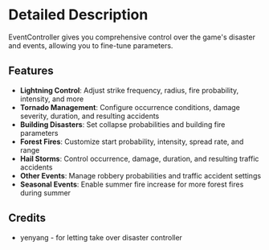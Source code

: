 ﻿# Detailed Description
EventController gives you comprehensive control over the game's disaster and events, allowing you to fine-tune parameters.

## Features
* **Lightning Control**: Adjust strike frequency, radius, fire probability, intensity, and more
* **Tornado Management**: Configure occurrence conditions, damage severity, duration, and resulting accidents
* **Building Disasters**: Set collapse probabilities and building fire parameters
* **Forest Fires**: Customize start probability, intensity, spread rate, and range
* **Hail Storms**: Control occurrence, damage, duration, and resulting traffic accidents
* **Other Events**: Manage robbery probabilities and traffic accident settings
* **Seasonal Events**: Enable summer fire increase for more forest fires during summer
    
## Credits 
* yenyang - for letting take over disaster controller